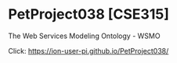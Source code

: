 # PetProject038 [CSE315]
The Web Services Modeling Ontology - WSMO

Click: https://ion-user-pi.github.io/PetProject038/
